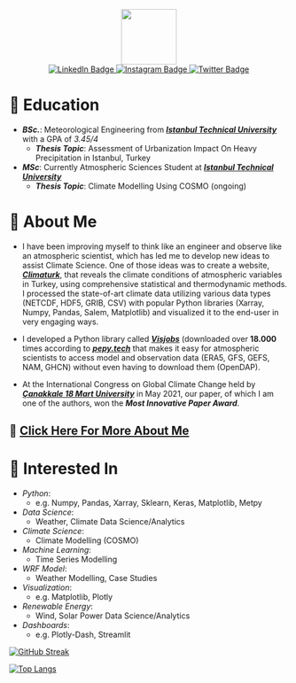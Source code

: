 <div id="header" align="center">
  <img src="https://media.giphy.com/media/M9gbBd9nbDrOTu1Mqx/giphy.gif" width="100"/>
</div>

<div id="badges" align="center">
  <a href="https://tr.linkedin.com/in/kutaydonmez">
    <img src="https://img.shields.io/badge/LinkedIn-blue?style=for-the-badge&logo=linkedin&logoColor=white" alt="LinkedIn Badge"/>
  </a>
  <a href="https://www.instagram.com/kutaydonmezz/">
    <img src="https://img.shields.io/badge/Instagram-purple?style=for-the-badge&logo=instagram&logoColor=white" alt="Instagram Badge"/>
  </a>
  <a href="https://twitter.com/donmezkutays">
    <img src="https://img.shields.io/badge/Twitter-blue?style=for-the-badge&logo=twitter&logoColor=white" alt="Twitter Badge"/>
  </a>
</div>

<div id="counter" align="center">
<img src="https://komarev.com/ghpvc/?username=donmezkutay&style=flat-square&color=blue" alt=""/>
</div>

# 🔭 **Education**
- ***BSc.***: Meteorological Engineering from ***[Istanbul Technical University](https://www.itu.edu.tr/?target=_blank)*** with a GPA of *3.45/4* <br>
    - ***Thesis Topic***: Assessment of Urbanization Impact On Heavy Precipitation in Istanbul, Turkey
- ***MSc***: Currently Atmospheric Sciences Student at ***[Istanbul Technical University](https://www.itu.edu.tr/)***
    - ***Thesis Topic***: Climate Modelling Using COSMO (ongoing)

# 🌱 **About Me** 
- I have been improving myself to think like an engineer and observe like an atmospheric scientist, which has led me to develop new ideas to assist Climate Science. One of those ideas was to create a website, ***[Climaturk](https://climaturk.com/)***, that reveals the climate conditions of atmospheric variables in Turkey, using comprehensive statistical and thermodynamic methods. I processed the state-of-art climate data utilizing various data types (NETCDF, HDF5, GRIB, CSV) with popular Python libraries (Xarray, Numpy, Pandas, Salem, Matplotlib) and visualized it to the end-user in very engaging ways.

- I developed a Python library called ***[Visjobs](pypi.org/project/visjobs)*** (downloaded over **18.000** times according to ***[pepy.tech](https://pepy.tech/project/visjobs)*** that makes it easy for atmospheric scientists to access model and observation data (ERA5, GFS, GEFS, NAM, GHCN) without even having to download them (OpenDAP).

- At the International Congress on Global Climate Change held by ***[Çanakkale 18 Mart University](https://igccc.info/)*** in May 2021, our paper, of which I am one of the authors, won the ***Most Innovative Paper Award***.

## 💬 **[Click Here For More About Me](https://linktr.ee/kutaydonmez)**

# 👯 **Interested In**
* *Python*:
    * e.g. Numpy, Pandas, Xarray, Sklearn, Keras, Matplotlib, Metpy
* *Data Science*:
    * Weather, Climate Data Science/Analytics
* *Climate Science*:
    * Climate Modelling (COSMO)
* *Machine Learning*: 
    * Time Series Modelling
* *WRF Model*:
    * Weather Modelling, Case Studies
* *Visualization*:
    * e.g. Matplotlib, Plotly
* *Renewable Energy*:
    * Wind, Solar Power Data Science/Analytics
* *Dashboards*: 
    * e.g. Plotly-Dash, Streamlit

[![GitHub Streak](http://github-readme-streak-stats.herokuapp.com?user=donmezkutay&theme=dark&background=000000)](https://git.io/streak-stats)

[![Top Langs](https://github-readme-stats.vercel.app/api/top-langs/?username=donmezkutay&layout=compact&theme=vision-friendly-dark)](https://github.com/anuraghazra/github-readme-stats)

<!--
**donmezkutay/donmezkutay** is a ✨ _special_ ✨ repository because its `README.md` (this file) appears on your GitHub profile.

Here are some ideas to get you started:

- 🔭 I’m currently working on ...
- 🌱 I’m currently learning ...
- 👯 I’m looking to collaborate on ...
- 🤔 I’m looking for help with ...
- 💬 Ask me about ...
- 📫 How to reach me: ...
- 😄 Pronouns: ...
- ⚡ Fun fact: ...
-->
